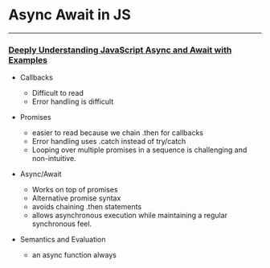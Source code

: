 # Async Await in JS

---

### [Deeply Understanding JavaScript Async and Await with Examples](https://blog.bitsrc.io/understanding-javascript-async-and-await-with-examples-a010b03926ea)

- Callbacks
	- Difficult to read
	- Error handling is difficult
	
- Promises
	- easier to read because we chain .then for callbacks
	- Error handling uses .catch instead of try/catch
	- Looping over multiple promises in a sequence is challenging and non-intuitive.
	
- Async/Await	
	- Works on top of promises
	- Alternative promise syntax
	- avoids chaining .then statements
	- allows asynchronous execution while maintaining a regular synchronous feel.
	
- Semantics and Evaluation
	- an async function always 